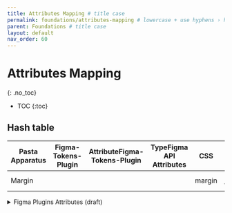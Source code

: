 ```yaml
---
title: Attributes Mapping # title case
permalink: foundations/attributes-mapping # lowercase + use hyphens › https://tinyurl.com/27kmc4rb
parent: Foundations # title case
layout: default
nav_order: 60
---
```



# Attributes Mapping
{: .no_toc}

- TOC
{:toc}

## Hash table

| Pasta Apparatus | Figma-Tokens-Plugin | AttributeFigma-Tokens-Plugin | TypeFigma API Attributes |   CSS  | iOS | Android |
| --- | --- | --- | --- | --- | --- | --- |
| Margin          |                     |                              |                          | margin | ♺ fringe| ♺ fringe|



<details>
<summary>Figma Plugins Attributes (draft)</summary>
{% highlight javascript %}
{
  "SIZE": {
    "value": "123",
    "description": "blah",
    "type": "sizing"
  },
  "SPACE": {
    "value": "654",
    "description": "blah",
    "type": "spacing"
  },
  "COLOR": {
    "value": "#FF0000",
    "description": "blah",
    "type": "color"
  },
  "BORDER-RADIUS": {
    "value": "12",
    "description": "blah",
    "type": "borderRadius"
  },
  "BORDER-WIDTH": {
    "value": "2",
    "description": "blah",
    "type": "borderWidth"
  },
  "FONT-FAMILIES": {
    "value": "Roboto",
    "description": "blah",
    "type": "fontFamilies"
  },
  "FONT-WEIGHT": {
    "value": "Bold",
    "description": "400",
    "type": "fontWeights"
  },
  "LETTER-SPACING": {
    "value": "-1",
    "description": "blah",
    "type": "letterSpacing"
  },
  "LINE-HEIGHT": {
    "value": "16",
    "description": "e.g. 100% or 14",
    "type": "lineHeights"
  },
  "FONT-SIZE": {
    "value": "16",
    "description": "blah",
    "type": "fontSizes"
  },
  "PARAGRAPH-SPACING": {
    "value": "24",
    "description": "blah",
    "type": "paragraphSpacing"
  },
  "TYPOGRAPHY": {
    "value": {
      "fontFamily": "Europa-Light",
      "fontWeight": "Light",
      "lineHeight": "24",
      "fontSize": "19",
      "letterSpacing": "0.5",
      "paragraphSpacing": "20"
    },
    "description": "Blah",
    "type": "typography"
  },
  "OPACITY": {
    "value": "0.33",
    "description": "blah",
    "type": "opacity"
  },
  "BOXSHADOW": {
    "value": {
      "x": "0",
      "y": "8",
      "blur": "16",
      "spread": "0",
      "color": "#000000"
    },
    "description": "blah",
    "type": "boxShadow"
  },
  "OTHER": {
    "value": "3.14159",
    "description": "Approximation of PI",
    "type": "other"
  }
}
{% endhighlight %}
</details>
